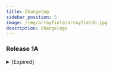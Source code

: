 ```yaml
---
title: Changelog
sidebar_position: 5
image: /img/arrayfield/arrayfieldb.jpg
description: Changelogs
---
```


### Release 1A

<details>
  <summary>[Expired]</summary>
  <div>
    <div>[Removed]</div>
    <br/>
    <details>
      <summary>
        [Removed]
      </summary>
      <div></div>
    </details>
    <details>
      <summary>
        [News]
      </summary>
      <div>[CONTENT MOVED]</div>
    </details>
  </div>
  
</details>
